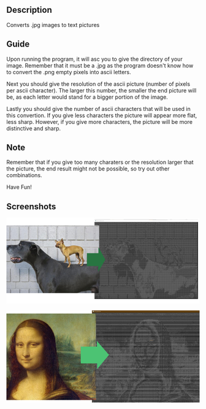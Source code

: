 ## Description

Converts .jpg images to text pictures

## Guide

Upon running the program, it will asc you to give the directory of your image. Remember that it must be a .jpg as the program doesn't know how to convert the .png empty pixels into ascii letters.

Next you should give the resolution of the ascii picture (number of pixels per ascii character). The larger this number, the smaller the end  picture will be, as each letter would stand for a bigger portion of the image.

Lastly you should give the number of ascii characters that will be used in this convertion. If you give less characters the picture will appear more flat, less sharp. However, if you give more characters, the picture will be more distinctive and sharp.

## Note

Remember that if you give too many charaters or the resolution larger that the picture, the end result might not be possible, so try out other combinations.

Have Fun!

## Screenshots

![dog](https://raw.githubusercontent.com/AntonyFFC/ascii-converter/main/screenshots/daaf.jpg)

![monalisa](https://raw.githubusercontent.com/AntonyFFC/ascii-converter/main/screenshots/ada.jpg)
